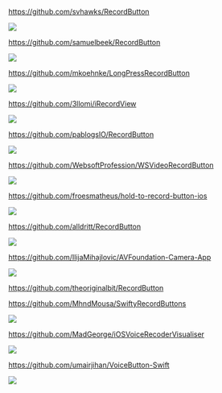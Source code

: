 https://github.com/svhawks/RecordButton

![](https://github.com/svhawks/RecordButton/raw/master/Screenshots/RecordButton.gif)

https://github.com/samuelbeek/RecordButton

![](https://camo.githubusercontent.com/18e8928c3415eadcee2647c28b9df9628a2aa8d0/687474703a2f2f696d6775722e636f6d2f533639476572572e676966)

https://github.com/mkoehnke/LongPressRecordButton

![](https://github.com/mkoehnke/LongPressRecordButton/raw/master/Resources/LongPressRecordButton.gif)

https://github.com/3llomi/iRecordView

![](https://github.com/3llomi/iRecordView/raw/master/etc/demo.gif)

https://github.com/pablogsIO/RecordButton

![](https://github.com/pablogsIO/RecordButton/raw/master/Images/recordbutton.gif)

https://github.com/WebsoftProfession/WSVideoRecordButton

![](https://github.com/WebsoftProfession/WSVideoRecordButton/raw/master/shot_2.png?raw=true)

https://github.com/froesmatheus/hold-to-record-button-ios

![](https://raw.githubusercontent.com/froesmatheus/hold-to-record-button-ios/master/sample.gif)

https://github.com/alldritt/RecordButton

![](https://github.com/alldritt/RecordButton/raw/master/Screenshots/RecordButton.gif)

https://github.com/IlijaMihajlovic/AVFoundation-Camera-App

![](https://github.com/IlijaMihajlovic/AVFoundation-Camera-/raw/master/AVFoundation%20Camera/Images/Iphone.png)

https://github.com/theoriginalbit/RecordButton

https://github.com/MhndMousa/SwiftyRecordButtons

![](https://github.com/MhndMousa/SwiftyRecordButtons/raw/master/Assets/Cancel1.gif?raw=true)

https://github.com/MadGeorge/iOSVoiceRecoderVisualiser

![](https://github.com/MadGeorge/iOSVoiceRecoderVisualiser/raw/master/ReadmeResources/screencast.gif)

https://github.com/umairjihan/VoiceButton-Swift

![](https://github.com/umairjihan/VoiceButton-Swift/raw/master/screenshot.png)



